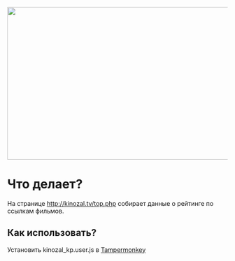 <p align="center">
  <a href="https://github.com/mastdiekin/kinozal-kp">
    <img src="https://github.com/mastdiekin/kinozal-kp/blob/master/preview.gif" alt="" width="657" height="350">
  </a>
</p>

# Что делает?
На странице http://kinozal.tv/top.php собирает данные о рейтинге по ссылкам фильмов.

## Как использовать?
Установить kinozal_kp.user.js в [Tampermonkey](https://chrome.google.com/webstore/detail/tampermonkey/dhdgffkkebhmkfjojejmpbldmpobfkfo?hl=ru)